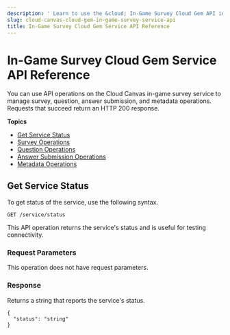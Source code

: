 ```yaml
---
description: ' Learn to use the &cloud; In-Game Survey Cloud Gem API in &ALYlong;. '
slug: cloud-canvas-cloud-gem-in-game-survey-service-api
title: In-Game Survey Cloud Gem Service API Reference
---
```

# In\-Game Survey Cloud Gem Service API Reference<a name="cloud-canvas-cloud-gem-in-game-survey-service-api"></a>

You can use API operations on the Cloud Canvas in\-game survey service to manage survey, question, answer submission, and metadata operations\. Requests that succeed return an HTTP 200 response\.

**Topics**
+ [Get Service Status](#cloud-canvas-cloud-gem-in-game-survey-api-service-status)
+ [Survey Operations](cloud-canvas-cloud-gem-in-game-survey-api-survey-operations.md)
+ [Question Operations](cloud-canvas-cloud-gem-in-game-survey-api-question-operations.md)
+ [Answer Submission Operations](cloud-canvas-cloud-gem-in-game-survey-api-submission-operations.md)
+ [Metadata Operations](cloud-canvas-cloud-gem-in-game-survey-api-metadata-operations.md)

## Get Service Status<a name="cloud-canvas-cloud-gem-in-game-survey-api-service-status"></a>

To get status of the service, use the following syntax\.

```
GET /service/status
```

This API operation returns the service's status and is useful for testing connectivity\.

### Request Parameters<a name="cloud-canvas-cloud-gem-in-game-survey-api-service-status-request-parameters"></a>

This operation does not have request parameters\.

### Response<a name="cloud-canvas-cloud-gem-in-game-survey-api-service-status-response"></a>

Returns a string that reports the service's status\.

```
{
  "status": "string"
}
```